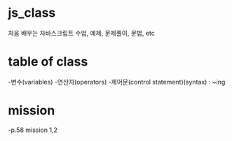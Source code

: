 # js_class
처음 배우는 자바스크립트 수업, 예제, 문제풀이, 문법, etc

# table of class
-변수(variables)
-연산자(operators)
-제어문(control statement)(syntax) : ~ing

# mission
-p.58 mission 1,2